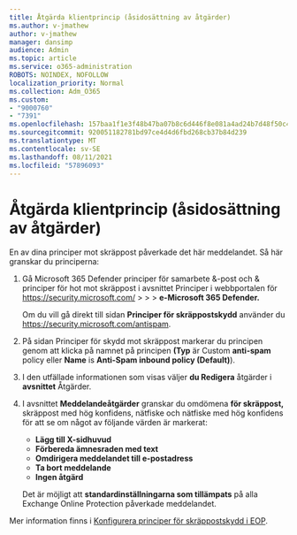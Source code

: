 ```yaml
---
title: Åtgärda klientprincip (åsidosättning av åtgärder)
ms.author: v-jmathew
author: v-jmathew
manager: dansimp
audience: Admin
ms.topic: article
ms.service: o365-administration
ROBOTS: NOINDEX, NOFOLLOW
localization_priority: Normal
ms.collection: Adm_O365
ms.custom:
- "9000760"
- "7391"
ms.openlocfilehash: 157baa1f1e3f48b47ba07b8c6d446f8e081a4ad24b7d48f50c4fc5af5518cdd6
ms.sourcegitcommit: 920051182781bd97ce4d4d6fbd268cb37b84d239
ms.translationtype: MT
ms.contentlocale: sv-SE
ms.lasthandoff: 08/11/2021
ms.locfileid: "57896093"
---
```

# <a name="fix-tenant-policy-action-override"></a>Åtgärda klientprincip (åsidosättning av åtgärder)

En av dina principer mot skräppost påverkade det här meddelandet. Så här granskar du principerna:

1. Gå Microsoft 365 Defender principer för samarbete &-post och & principer för hot mot skräppost i avsnittet Principer i webbportalen för <https://security.microsoft.com/>  \>  \>  \> **e-Microsoft 365 Defender.** 

   Om du vill gå direkt till sidan **Principer för skräppostskydd** använder du <https://security.microsoft.com/antispam>.

2. På sidan Principer för skydd mot skräppost markerar du principen genom att klicka på namnet på principen **(Typ** är Custom **anti-spam** policy eller **Name** is **Anti-Spam inbound policy (Default)**). 
3. I den utfällade informationen som visas väljer **du Redigera** åtgärder i **avsnittet** Åtgärder.
4. I avsnittet **Meddelandeåtgärder** granskar du omdömena **för skräppost,** skräppost  med hög konfidens, nätfiske och nätfiske med hög konfidens för att se om något av följande värden är markerat:  
   - **Lägg till X-sidhuvud**
   - **Förbereda ämnesraden med text**
   - **Omdirigera meddelandet till e-postadress**
   - **Ta bort meddelande**
   - **Ingen åtgärd**

   Det är möjligt att **standardinställningarna som tillämpats** på alla Exchange Online Protection påverkade meddelandet.

Mer information finns i [Konfigurera principer för skräppostskydd i EOP](https://docs.microsoft.com/microsoft-365/security/office-365-security/configure-your-spam-filter-policies).
